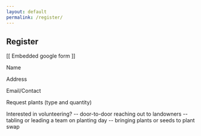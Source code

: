 ```yaml
---
layout: default
permalink: /register/
---
```


## Register

[[ Embedded google form ]]

Name

Address

Email/Contact

Request plants (type and quantity)

Interested in volunteering?
-- door-to-door reaching out to landowners
-- tabling or leading a team on planting day
-- bringing plants or seeds to plant swap